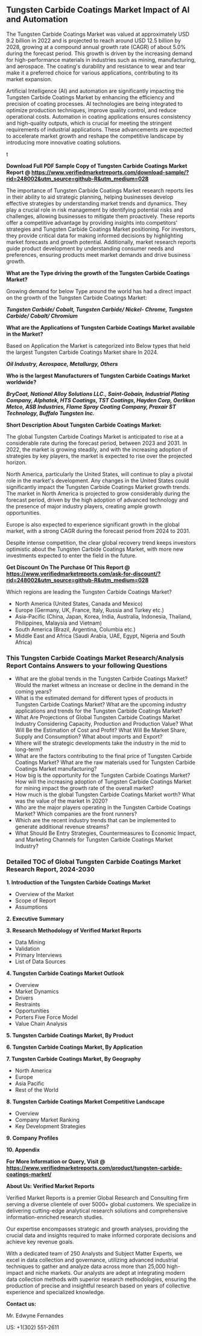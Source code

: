 <h2>Tungsten Carbide Coatings Market Impact of AI and Automation</h2><p>The Tungsten Carbide Coatings Market was valued at approximately USD 9.2 billion in 2022 and is projected to reach around USD 12.5 billion by 2028, growing at a compound annual growth rate (CAGR) of about 5.0% during the forecast period. This growth is driven by the increasing demand for high-performance materials in industries such as mining, manufacturing, and aerospace. The coating's durability and resistance to wear and tear make it a preferred choice for various applications, contributing to its market expansion.</p><p>Artificial Intelligence (AI) and automation are significantly impacting the Tungsten Carbide Coatings Market by enhancing the efficiency and precision of coating processes. AI technologies are being integrated to optimize production techniques, improve quality control, and reduce operational costs. Automation in coating applications ensures consistency and high-quality outputs, which is crucial for meeting the stringent requirements of industrial applications. These advancements are expected to accelerate market growth and reshape the competitive landscape by introducing more innovative coating solutions.</p>t</p><p id="" class=""><strong>Download Full PDF Sample Copy of Tungsten Carbide Coatings Market Report @ <a href="https://www.verifiedmarketreports.com/download-sample/?rid=248002&utm_source=github-R&utm_medium=028" target="_blank">https://www.verifiedmarketreports.com/download-sample/?rid=248002&utm_source=github-R&utm_medium=028</a></strong></p><p>The importance of&nbsp;Tungsten Carbide Coatings Market research reports lies in their ability to aid strategic planning, helping businesses develop effective strategies by understanding market trends and dynamics. They play a crucial role in risk management by identifying potential risks and challenges, allowing businesses to mitigate them proactively. These reports offer a competitive advantage by providing insights into competitors' strategies and Tungsten Carbide Coatings Market positioning. For investors, they provide critical data for making informed decisions by highlighting market forecasts and growth potential. Additionally, market research reports guide product development by understanding consumer needs and preferences, ensuring products meet market demands and drive business growth.</p><p><strong>What are the&nbsp;Type driving the growth of the Tungsten Carbide Coatings Market?</strong></p><p id="" class="">Growing demand for below Type around the world has had a direct impact on the growth of the Tungsten Carbide Coatings Market:</p><em><strong>Tungsten Carbide/ Cobalt, Tungsten Carbide/ Nickel- Chrome, Tungsten Carbide/ Cobalt/ Chromium</strong></em></p><strong>What are the&nbsp;Applications&nbsp;of Tungsten Carbide Coatings Market available in the Market?</strong></p><p id="" class="">Based on Application the Market is categorized into Below types that held the largest Tungsten Carbide Coatings Market share In 2024.</p><em><strong>Oil Industry, Aerospace, Metallurgy, Others</strong></em></p><strong>Who is the largest Manufacturers of Tungsten Carbide Coatings Market worldwide?</strong></p><p><em><strong>BryCoat, National Alloy Solutions LLC., Saint-Gobain, Industrial Plating Company, Alphatek, HTS Coatings, TST Coatings, Hayden Corp, Oerlikon Metco, ASB Industries, Flame Spray Coating Company, Praxair ST Technology, Buffalo Tungsten Inc.</strong></em></p><p id="" class=""><strong>Short Description About Tungsten Carbide Coatings Market:</strong></p><p>The global Tungsten Carbide Coatings Market is anticipated to rise at a considerable rate during the forecast period, between 2023 and 2031. In 2022, the market is growing steadily, and with the increasing adoption of strategies by key players, the market is expected to rise over the projected horizon.</p><p>North America, particularly the United States, will continue to play a pivotal role in the market's development. Any changes in the United States could significantly impact the Tungsten Carbide Coatings Market growth trends. The market in North America is projected to grow considerably during the forecast period, driven by the high adoption of advanced technology and the presence of major industry players, creating ample growth opportunities.</p><p>Europe is also expected to experience significant growth in the global market, with a strong CAGR during the forecast period from 2024 to 2031.</p><p>Despite intense competition, the clear global recovery trend keeps investors optimistic about the Tungsten Carbide Coatings Market, with more new investments expected to enter the field in the future.</p><p id="" class=""><strong>Get Discount On The Purchase Of This Report @ <a href="https://www.verifiedmarketreports.com/ask-for-discount/?rid=248002&utm_source=github-R&utm_medium=028" target="_blank">https://www.verifiedmarketreports.com/ask-for-discount/?rid=248002&utm_source=github-R&utm_medium=028</a></strong></p>Which regions are leading the Tungsten Carbide Coatings Market?</p><ul><li>North America (United States, Canada and Mexico)</li><li>Europe (Germany, UK, France, Italy, Russia and Turkey etc.)</li><li>Asia-Pacific (China, Japan, Korea, India, Australia, Indonesia, Thailand, Philippines, Malaysia and Vietnam)</li><li>South America (Brazil, Argentina, Columbia etc.)</li><li>Middle East and Africa (Saudi Arabia, UAE, Egypt, Nigeria and South Africa)</li></ul><h3 id="" class="">This Tungsten Carbide Coatings Market Research/Analysis Report Contains Answers to your following Questions</h3><ul><li>What are the global trends in the Tungsten Carbide Coatings Market? Would the market witness an increase or decline in the demand in the coming years?</li><li>What is the estimated demand for different types of products in Tungsten Carbide Coatings Market? What are the upcoming industry applications and trends for the Tungsten Carbide Coatings Market?</li><li>What Are Projections of Global Tungsten Carbide Coatings Market Industry Considering Capacity, Production and Production Value? What Will Be the Estimation of Cost and Profit? What Will Be Market Share, Supply and Consumption? What about imports and Export?</li><li>Where will the strategic developments take the industry in the mid to long-term?</li><li>What are the factors contributing to the final price of Tungsten Carbide Coatings Market? What are the raw materials used for Tungsten Carbide Coatings Market manufacturing?</li><li>How big is the opportunity for the Tungsten Carbide Coatings Market? How will the increasing adoption of Tungsten Carbide Coatings Market for mining impact the growth rate of the overall market?</li><li>How much is the global Tungsten Carbide Coatings Market worth? What was the value of the market In 2020?</li><li>Who are the major players operating in the Tungsten Carbide Coatings Market? Which companies are the front runners?</li><li>Which are the recent industry trends that can be implemented to generate additional revenue streams?</li><li>What Should Be Entry Strategies, Countermeasures to Economic Impact, and Marketing Channels for Tungsten Carbide Coatings Market Industry?</li></ul><h3 id="" class="">Detailed TOC of Global Tungsten Carbide Coatings Market Research Report, 2024-2030</h3><p id="" class=""><strong>1. Introduction of the Tungsten Carbide Coatings Market</strong></p><ul><li>Overview of the Market</li><li>Scope of Report</li><li>Assumptions</li></ul><p id="" class=""><strong>2. Executive Summary</strong></p><p id="" class=""><strong>3. Research Methodology of Verified Market Reports</strong></p><ul><li>Data Mining</li><li>Validation</li><li>Primary Interviews</li><li>List of Data Sources</li></ul><p id="" class=""><strong>4. Tungsten Carbide Coatings Market Outlook</strong></p><ul><li>Overview</li><li>Market Dynamics</li><li>Drivers</li><li>Restraints</li><li>Opportunities</li><li>Porters Five Force Model</li><li>Value Chain Analysis</li></ul><p id="" class=""><strong>5. Tungsten Carbide Coatings Market, By Product</strong></p><p id="" class=""><strong>6. Tungsten Carbide Coatings Market, By Application</strong></p><p id="" class=""><strong>7. Tungsten Carbide Coatings Market, By Geography</strong></p><ul><li>North America</li><li>Europe</li><li>Asia Pacific</li><li>Rest of the World</li></ul><p id="" class=""><strong>8. Tungsten Carbide Coatings Market Competitive Landscape</strong></p><ul><li>Overview</li><li>Company Market Ranking</li><li>Key Development Strategies</li></ul><p id="" class=""><strong>9. Company Profiles</strong></p><p id="" class=""><strong>10. Appendix</strong></p><p id="" class=""><strong>For More Information or Query, Visit @ <a href="https://www.verifiedmarketreports.com/product/tungsten-carbide-coatings-market/" target="_blank">https://www.verifiedmarketreports.com/product/tungsten-carbide-coatings-market/</a></strong></p><p id="" class=""><strong>About Us: Verified Market Reports</strong></p><p id="" class="">Verified Market Reports is a premier Global Research and Consulting firm serving a diverse clientele of over 5000+ global customers. We specialize in delivering cutting-edge analytical research solutions and comprehensive information-enriched research studies.</p><p id="" class="">Our expertise encompasses strategic and growth analyses, providing the crucial data and insights required to make informed corporate decisions and achieve key revenue goals.</p><p id="" class="">With a dedicated team of 250 Analysts and Subject Matter Experts, we excel in data collection and governance, utilizing advanced industrial techniques to gather and analyze data across more than 25,000 high-impact and niche markets. Our analysts are adept at integrating modern data collection methods with superior research methodologies, ensuring the production of precise and insightful research based on years of collective experience and specialized knowledge.</p><p id="" class=""><strong>Contact us:</strong></p><p id="" class="">Mr. Edwyne Fernandes</p><p id="" class="">US: +1(302) 551-2611</p>
